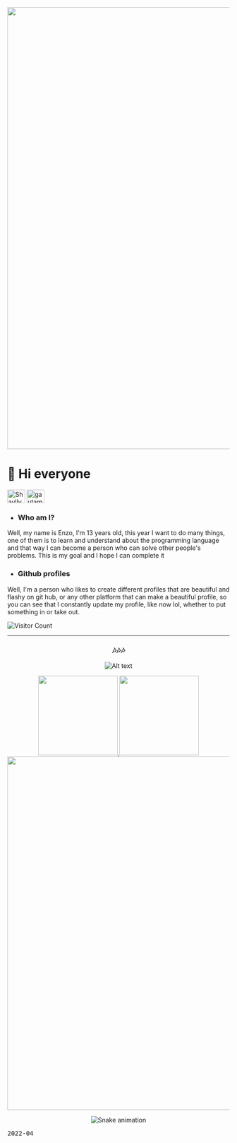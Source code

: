 <div align="center">
<img src="https://gifs.eco.br/wp-content/uploads/2021/09/lo-fi-aesthetic-gifs-25.gif" width="1000px" />

 </div>
 
# 👋 Hi everyone

 <p align="left">
<a href="https://dev.to/Shaylly" target="blank"><img align="center" src="https://cdn.jsdelivr.net/npm/simple-icons@3.0.1/icons/dev-dot-to.svg" alt="Shaylly" height="30" width="40" /></a>
<a href="https://twitter.com/juntpack" target="blank"><img align="center" src="https://raw.githubusercontent.com/rahuldkjain/github-profile-readme-generator/master/src/images/icons/Social/twitter.svg" alt="gautamkrishnar" height="30" width="40" /></a>
 
- ### Who am I?

Well, my name is Enzo, I'm 13 years old, this year I want to do many things, one of them is to learn and understand about the programming language and that way I can  become a person who can solve other people's problems. This is my goal and I hope I can complete it
 
 - ### Github profiles
 
Well, I'm a person who likes to create different profiles that are beautiful and flashy on git hub, or any other platform that can make a beautiful profile, so you  can see that I constantly update my profile, like now lol, whether to put something in or take out.

 ![Visitor Count](https://profile-counter.glitch.me/shaylly/count.svg)
 
 <hr>
 
  <div align="center">
  
  ### 🎶🎶🎶
  
   ![Alt text](https://spotify-recently-played-readme.vercel.app/api?user=31zwdmxomh4kyz6ykvziolculaeq)
    
 <div align="center">
  <a href="https://github.com/shaylly">
  <img height="180em" src="https://github-readme-stats.vercel.app/api?username=shaylly&show_icons=true&theme=dracula&include_all_commits=true&count_private=true"/>
  <img height="180em" src="https://github-readme-stats.vercel.app/api/top-langs/?username=rafaela&layout=compact&langs_count=7&theme=dracula"/>

   <img width=800 src="https://github-profile-trophy.vercel.app/?username=ryo-ma&column=8&theme=darkhub&no-frame=true"/>
</a>
   
   
 </div>
 </div>
  

 
 </div>


  <div align="center">
 
  ![Snake animation](https://github.com/shaylly/shaylly/blob/output/github-contribution-grid-snake.svg)
 
 </div> 
 
 <kbd>2022-04</kbd>

 
